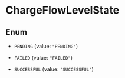 
# ChargeFlowLevelState

## Enum


* `PENDING` (value: `"PENDING"`)

* `FAILED` (value: `"FAILED"`)

* `SUCCESSFUL` (value: `"SUCCESSFUL"`)



